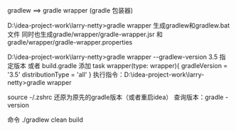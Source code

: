 gradlew ==> gradle wrapper (gradle 包装器)

D:\idea-project-work\larry-netty>gradle wrapper 
生成gradlew和gradlew.bat文件
同时也生成gradle/wrapper/gradle-wrapper.jsr
和gradle/wrapper/gradle-wrapper.properties

D:\idea-project-work\larry-netty>gradle wrapper --gradlew-version 3.5 指定版本
或者
build.gradle 添加
task wrapper(type: wrapper){
    gradleVersion = '3.5'
    distributionType = 'all'
}
执行指令：D:\idea-project-work\larry-netty>gradle wrapper

source -/.zshrc 还原为原先的gradle版本（或者重启idea）
查询版本：gradle -version

命令
./gradlew clean build 


